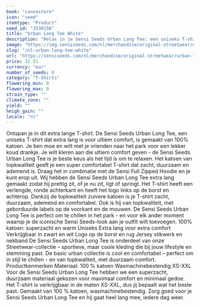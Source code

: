 ```yaml
---
book: "cannastore"
icon: "seed"
itemtype: "Product"
seed_id: "3530156"
title: "Urban Long Tee White"
description: "Relax in je Sensi Seeds Urban Long Tee: een uniseks T-shirt dat extra lang is en gemaakt is van 100 % katoen, voor luxueus comfort. Koop nu online!"
image: "https://img.sensiseeds.com/nl/merchandise/original-streetwear/urban-long-tee-white-image.png"
slug: "/nl-urban-long-tee-white"
url: "https://sensiseeds.com/nl/merchandise/original-streetwear/urban-long-tee-white?a_aid=cannastore"
price: 22.51
currency: "eur"
number_of_seeds: 0
category: "T-Shirts"
flowering_min: 0
flowering_max: 0
strain_type: ""
climate_zone: ""
yield: ""
heigh_gain: ""
locale: "nl"
---
```

Ontspan je in dit extra lange T-shirt. De Sensi Seeds Urban Long Tee, een uniseks T-shirt dat extra lang is voor ultiem comfort, is gemaakt van 100% katoen. Je ben moe en wilt met je vrienden naar het park voor een lekker koud drankje. Je wilt kleren aan die ultiem comfort geven - de Sensi Seeds Urban Long Tee is je beste keus als het tijd is om te relaxen. Het katoen van topkwaliteit geeft je een super comfortabel T-shirt dat zacht, duurzaam en ademend is. Draag het in combinatie met de Sensi Full Zipped Hoodie en je kunt erop uit. Wij hebben de Sensi Seeds Urban Long Tee extra lang gemaakt zodat hij prettig zit, of je nu zit, ligt of springt. Het T-shirt heeft een verlengde, ronde achterkant en heeft het logo links op de borst en achterop. Dankzij de topkwaliteit zuivere katoen is je T-shirt zacht, duurzaam, ademend en comfortabel. Ook is hij van topkwaliteit, met geborduurde labels op de voorkant en de mouwen. De Sensi Seeds Urban Long Tee is perfect om te chillen in het park - en voor elk ander moment waarop je de iconische Sensi Seeds-look aan je outfit wilt toevoegen. 100% katoen: superzacht en warm Uniseks Extra lang voor extra comfort Verkrijgbaar in zwart en wit Logo op de borst en rug Jersey stikwerk en nekband De Sensi Seeds Urban Long Tee is onderdeel van onze Streetwear-collectie – sportieve, maar coole kleding die bij jouw lifestyle en stemming past. De basic urban collectie is cool en comfortabel – perfect om in stijl te chillen - en van topkwaliteit, met duurzaam comfort. Productkenmerken Materiaal: 100 % katoen Wasmachinebestendig XS-XXL Voor de Sensi Seeds Urban Long Tee hebben we een superzacht, duurzaam materiaal gekozen voor maximaal comfort en minimaal gedoe. Het T-shirt is verkrijgbaar in de maten XS-XXL, dus jij bepaalt wat het beste past. Gemaakt van 100 % katoen, wasmachinebestendig. Zorg goed voor je Sensi Seeds Urban Long Tee en hij gaat heel lang mee, iedere dag weer.
